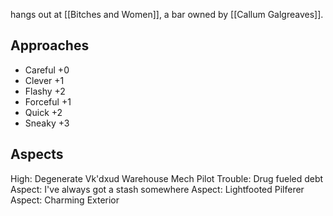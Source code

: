 hangs out at [[Bitches and Women]], a bar owned by [[Callum Galgreaves]].

## Approaches
- Careful +0
- Clever +1
- Flashy +2
- Forceful +1
- Quick +2
- Sneaky +3
## Aspects
High: Degenerate Vk'dxud Warehouse Mech Pilot
Trouble: Drug fueled debt
Aspect: I've always got a stash somewhere
Aspect: Lightfooted Pilferer
Aspect: Charming Exterior
